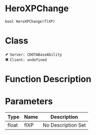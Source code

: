 # HeroXPChange
```
bool HeroXPChange(flXP)
```
# Class
✔ `Server: CDOTABaseAbility`  
✖ `Client: undefined`  

# Function Description

# Parameters
Type|Name|Description
--|--|--
float|flXP|No Description Set

